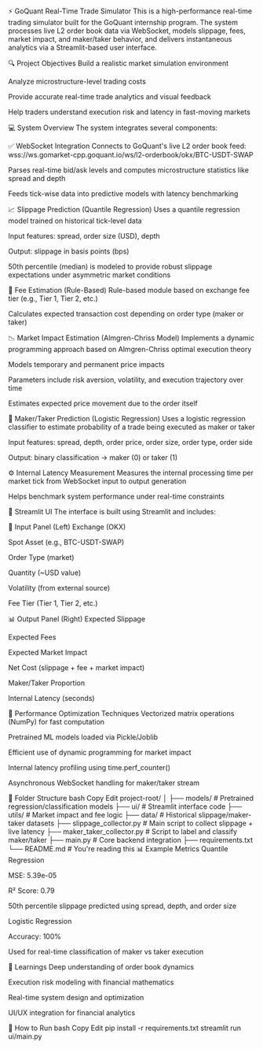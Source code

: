 ⚡ GoQuant Real-Time Trade Simulator
This is a high-performance real-time trading simulator built for the GoQuant internship program. The system processes live L2 order book data via WebSocket, models slippage, fees, market impact, and maker/taker behavior, and delivers instantaneous analytics via a Streamlit-based user interface.

🔍 Project Objectives
Build a realistic market simulation environment

Analyze microstructure-level trading costs

Provide accurate real-time trade analytics and visual feedback

Help traders understand execution risk and latency in fast-moving markets

💻 System Overview
The system integrates several components:

✅ WebSocket Integration
Connects to GoQuant's live L2 order book feed:
wss://ws.gomarket-cpp.goquant.io/ws/l2-orderbook/okx/BTC-USDT-SWAP

Parses real-time bid/ask levels and computes microstructure statistics like spread and depth

Feeds tick-wise data into predictive models with latency benchmarking

📈 Slippage Prediction (Quantile Regression)
Uses a quantile regression model trained on historical tick-level data

Input features: spread, order size (USD), depth

Output: slippage in basis points (bps)

50th percentile (median) is modeled to provide robust slippage expectations under asymmetric market conditions

💸 Fee Estimation (Rule-Based)
Rule-based module based on exchange fee tier (e.g., Tier 1, Tier 2, etc.)

Calculates expected transaction cost depending on order type (maker or taker)

📉 Market Impact Estimation (Almgren-Chriss Model)
Implements a dynamic programming approach based on Almgren-Chriss optimal execution theory

Models temporary and permanent price impacts

Parameters include risk aversion, volatility, and execution trajectory over time

Estimates expected price movement due to the order itself

🧠 Maker/Taker Prediction (Logistic Regression)
Uses a logistic regression classifier to estimate probability of a trade being executed as maker or taker

Input features: spread, depth, order price, order size, order type, order side

Output: binary classification → maker (0) or taker (1)

⚙️ Internal Latency Measurement
Measures the internal processing time per market tick from WebSocket input to output generation

Helps benchmark system performance under real-time constraints

🎨 Streamlit UI
The interface is built using Streamlit and includes:

🔧 Input Panel (Left)
Exchange (OKX)

Spot Asset (e.g., BTC-USDT-SWAP)

Order Type (market)

Quantity (~USD value)

Volatility (from external source)

Fee Tier (Tier 1, Tier 2, etc.)

📊 Output Panel (Right)
Expected Slippage

Expected Fees

Expected Market Impact

Net Cost (slippage + fee + market impact)

Maker/Taker Proportion

Internal Latency (seconds)

🚀 Performance Optimization Techniques
Vectorized matrix operations (NumPy) for fast computation

Pretrained ML models loaded via Pickle/Joblib

Efficient use of dynamic programming for market impact

Internal latency profiling using time.perf_counter()

Asynchronous WebSocket handling for maker/taker stream

📁 Folder Structure
bash
Copy
Edit
project-root/
│
├── models/                     # Pretrained regression/classification models
├── ui/                         # Streamlit interface code
├── utils/                      # Market impact and fee logic
├── data/                       # Historical slippage/maker-taker datasets
├── slippage_collector.py       # Main script to collect slippage + live latency
├── maker_taker_collector.py    # Script to label and classify maker/taker
├── main.py                     # Core backend integration
├── requirements.txt
└── README.md                   # You're reading this
📊 Example Metrics
Quantile Regression

MSE: 5.39e-05

R² Score: 0.79

50th percentile slippage predicted using spread, depth, and order size

Logistic Regression

Accuracy: 100%

Used for real-time classification of maker vs taker execution

🧠 Learnings
Deep understanding of order book dynamics

Execution risk modeling with financial mathematics

Real-time system design and optimization

UI/UX integration for financial analytics

📌 How to Run
bash
Copy
Edit
pip install -r requirements.txt
streamlit run ui/main.py

